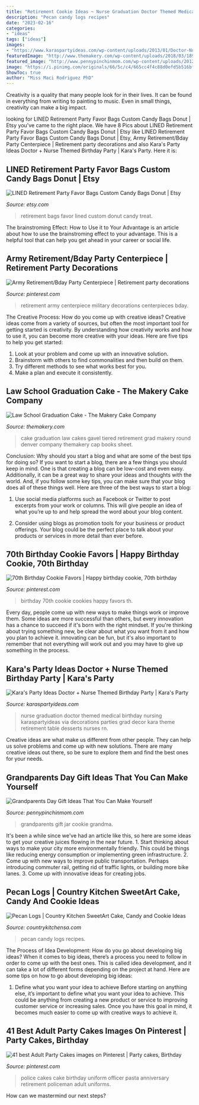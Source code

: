 ```yaml
---
title: "Retirement Cookie Ideas ~ Nurse Graduation Doctor Themed Medical Birthday Nursing Karaspartyideas Via Decorations Parties Grad Decor Kara Theme Retirement Table Desserts Nurses Rn"
description: "Pecan candy logs recipes"
date: "2023-02-16"
categories:
- "ideas"
tags: ["ideas"]
images:
- "https://www.karaspartyideas.com/wp-content/uploads/2013/01/Doctor-Nurse-themed-birthday-or-graduation-party-via-Karas-Party-Ideas-www.KarasPartyIdeas.com-20.jpg"
featuredImage: "http://www.themakery.com/wp-content/uploads/2018/03/18949590_319302391833560_2599750786669871104_n-600x600.jpg"
featured_image: "http://www.pennypinchinmom.com/wp-content/uploads/2012/08/gramma-cookie-jar.jpg"
image: "https://i.pinimg.com/originals/66/5c/c4/665cc4f4c88d0efd5b516bf932e6e563.jpg"
ShowToc: true
author: "Miss Maci Rodriguez PhD"
---
```



Creativity is a quality that many people look for in their lives. It can be found in everything from writing to painting to music. Even in small things, creativity can make a big impact.

	

		
looking for LINED Retirement Party Favor Bags Custom Candy Bags Donut | Etsy you've came to the right place. We have 8 Pics about LINED Retirement Party Favor Bags Custom Candy Bags Donut | Etsy like LINED Retirement Party Favor Bags Custom Candy Bags Donut | Etsy, Army Retirement/Bday Party Centerpiece | Retirement party decorations and also Kara&#039;s Party Ideas Doctor + Nurse Themed Birthday Party | Kara&#039;s Party. Here it is:
		
    
## LINED Retirement Party Favor Bags Custom Candy Bags Donut | Etsy

<img loading=lazy src="https://i.etsystatic.com/9395111/r/il/6266b3/1778242304/il_794xN.1778242304_js48.jpg" onerror="this.onerror=null;this.src='https://tse2.mm.bing.net/th?id=OIP.fr3fwSng8PwH81Qm5MRgEQHaJ4&amp;pid=15.1';" alt="LINED Retirement Party Favor Bags Custom Candy Bags Donut | Etsy">

_Source: etsy.com_

>retirement bags favor lined custom donut candy treat. 

	

The brainstroming Effect: How to Use it to Your Advantage is an article about how to use the brainstroming effect to your advantage. This is a helpful tool that can help you get ahead in your career or social life.

    
## Army Retirement/Bday Party Centerpiece | Retirement Party Decorations

<img loading=lazy src="https://i.pinimg.com/originals/66/5c/c4/665cc4f4c88d0efd5b516bf932e6e563.jpg" onerror="this.onerror=null;this.src='https://tse4.mm.bing.net/th?id=OIP.mVUvSC6cdEOGMaTiSa9eKgHaJ4&amp;pid=15.1';" alt="Army Retirement/Bday Party Centerpiece | Retirement party decorations">

_Source: pinterest.com_

>retirement army centerpiece military decorations centerpieces bday. 

	

The Creative Process: How do you come up with creative ideas?
Creative ideas come from a variety of sources, but often the most important tool for getting started is creativity. By understanding how creativity works and how to use it, you can become more creative with your ideas. Here are five tips to help you get started: 
1. Look at your problem and come up with an innovative solution.
2. Brainstorm with others to find commonalities and then build on them. 
3. Try different methods to see what works best for you. 
4. Make a plan and execute it consistently. 

    
## Law School Graduation Cake - The Makery Cake Company

<img loading=lazy src="http://www.themakery.com/wp-content/uploads/2018/03/18949590_319302391833560_2599750786669871104_n-600x600.jpg" onerror="this.onerror=null;this.src='https://tse1.mm.bing.net/th?id=OIP.jQL7Sqh0dI8t_7o074WcgwHaHa&amp;pid=15.1';" alt="Law School Graduation Cake - The Makery Cake Company">

_Source: themakery.com_

>cake graduation law cakes gavel tiered retirement grad makery round denver company themakery cap books sheet. 

	

Conclusion: Why should you start a blog and what are some of the best tips for doing so?
If you want to start a blog, there are a few things you should keep in mind. One is that creating a blog can be low-cost and even easy. Additionally, it can be a great way to share your ideas and thoughts with the world. And, if you follow some key tips, you can make sure that your blog does all of these things well. Here are three of the best ways to start a blog:
1. Use social media platforms such as Facebook or Twitter to post excerpts from your work or columns. This will give people an idea of what you’re up to and help spread the word about your blog content.

2. Consider using blogs as promotion tools for your business or product offerings. Your blog could be the perfect place to talk about your products or services in more detail than ever before.

    
## 70th Birthday Cookie Favors | Happy Birthday Cookie, 70th Birthday

<img loading=lazy src="https://i.pinimg.com/736x/bf/e3/31/bfe3316d5d5eeecb8800b7c9b3a4587e--birthday-cookies-th-birthday.jpg" onerror="this.onerror=null;this.src='https://tse3.mm.bing.net/th?id=OIP.y0NVoNv9tzVP3Zflup-OtwHaF7&amp;pid=15.1';" alt="70th Birthday Cookie Favors | Happy birthday cookie, 70th birthday">

_Source: pinterest.com_

>birthday 70th cookie cookies happy favors th. 

	

Every day, people come up with new ways to make things work or improve them. Some ideas are more successful than others, but every innovation has a chance to succeed if it's born with the right mindset. If you're thinking about trying something new, be clear about what you want from it and how you plan to achieve it. innovating can be fun, but it's also important to remember that not everything will work out and you may have to give up something in the process.

    
## Kara&#039;s Party Ideas Doctor + Nurse Themed Birthday Party | Kara&#039;s Party

<img loading=lazy src="https://www.karaspartyideas.com/wp-content/uploads/2013/01/Doctor-Nurse-themed-birthday-or-graduation-party-via-Karas-Party-Ideas-www.KarasPartyIdeas.com-20.jpg" onerror="this.onerror=null;this.src='https://tse4.mm.bing.net/th?id=OIP.PLrWDBG_UPCBZe5Ed4aJvwHaLH&amp;pid=15.1';" alt="Kara&#039;s Party Ideas Doctor + Nurse Themed Birthday Party | Kara&#039;s Party">

_Source: karaspartyideas.com_

>nurse graduation doctor themed medical birthday nursing karaspartyideas via decorations parties grad decor kara theme retirement table desserts nurses rn. 

	

Creative ideas are what make us different from other people. They can help us solve problems and come up with new solutions. There are many creative ideas out there, so be sure to explore them and find the best ones for your needs.

    
## Grandparents Day Gift Ideas That You Can Make Yourself

<img loading=lazy src="http://www.pennypinchinmom.com/wp-content/uploads/2012/08/gramma-cookie-jar.jpg" onerror="this.onerror=null;this.src='https://tse1.mm.bing.net/th?id=OIP.OJv2_4ThBBA2MUlUmtznmQHaKn&amp;pid=15.1';" alt="Grandparents Day Gift Ideas That You Can Make Yourself">

_Source: pennypinchinmom.com_

>grandparents gift jar cookie grandma. 

	

It's been a while since we've had an article like this, so here are some ideas to get your creative juices flowing in the near future. 1. Start thinking about ways to make your city more environmentally friendly. This could be things like reducing energy consumption or implementing green infrastructure. 2. Come up with new ways to improve public transportation. Perhaps introducing commuter rail, getting rid of traffic lights, or building more bike lanes. 3. Come up with innovative ideas for creating jobs.

    
## Pecan Logs | Country Kitchen SweetArt Cake, Candy And Cookie Ideas

<img loading=lazy src="https://www.countrykitchensa.com/ckideas/big/985_2.jpg" onerror="this.onerror=null;this.src='https://tse2.mm.bing.net/th?id=OIP.zNDAYuQCUNEvSfRObgAaVgHaHa&amp;pid=15.1';" alt="Pecan Logs | Country Kitchen SweetArt Cake, Candy and Cookie Ideas">

_Source: countrykitchensa.com_

>pecan candy logs recipes. 

	

The Process of Idea Development: How do you go about developing big ideas?
When it comes to big ideas, there’s a process you need to follow in order to come up with the best ones. This is called idea development, and it can take a lot of different forms depending on the project at hand. Here are some tips on how to go about developing big ideas:
1. Define what you want your idea to achieve 
Before starting on anything else, it’s important to define what you want your idea to achieve. This could be anything from creating a new product or service to improving customer service or increasing sales. Once you have this goal in mind, it becomes much easier to come up with creative ways to achieve it.

    
## 41 Best Adult Party Cakes Images On Pinterest | Party Cakes, Birthday

<img loading=lazy src="https://i.pinimg.com/736x/32/b0/06/32b0060e71d4299c801399d65755218c--police-uniforms-police-officer.jpg" onerror="this.onerror=null;this.src='https://tse3.mm.bing.net/th?id=OIP.FrNSjh6wHMZ4mTeF5Pz6PQHaHa&amp;pid=15.1';" alt="41 best Adult Party Cakes images on Pinterest | Party cakes, Birthday">

_Source: pinterest.com_

>police cakes cake birthday uniform officer pasta anniversary retirement policeman adult uniforms. 

	

How can we mastermind our next steps?

